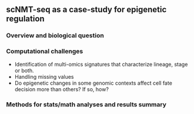 ## scNMT-seq as a case-study for epigenetic regulation

### Overview and biological question

### Computational challenges

* Identification of multi-omics signatures that characterize lineage, stage or both.
* Handling missing values
* Do epigenetic changes in some genomic contexts affect cell fate decision more than others? If so, how?

### Methods for stats/math analyses and results summary
